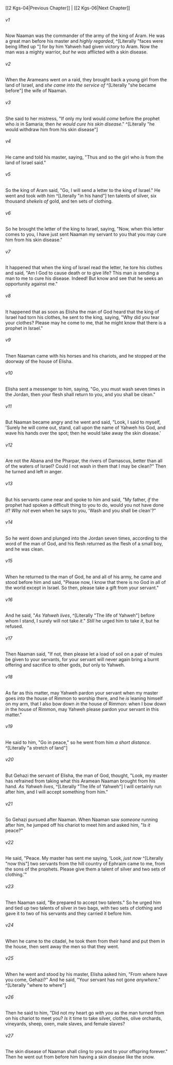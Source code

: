 ﻿---
aliases:
  - 2 Kings 5
---

[[2 Kgs-04|Previous Chapter]] | [[2 Kgs-06|Next Chapter]]

###### v1
Now Naaman was the commander of the army of the king of Aram. He was a great man before his master and _highly regarded_, ^[Literally "faces were being lifted up "] for by him Yahweh had given victory to Aram. Now the man was a mighty warrior, _but he was_ afflicted with a skin disease.

###### v2
When the Arameans went _on_ a raid, they brought back a young girl from the land of Israel, and _she came into the service of_ ^[Literally "she became before"] the wife of Naaman.

###### v3
She said to her mistress, "If only my lord would _come_ before the prophet who _is_ in Samaria; then _he would cure his skin disease_." ^[Literally "he would withdraw him from his skin disease"]

###### v4
He came and told his master, saying, "Thus and so the girl who _is_ from the land of Israel said."

###### v5
So the king of Aram said, "Go, I will send a letter to the king of Israel." He went and took _with him_ ^[Literally "in his hand"] ten talents of silver, six thousand _shekels of_ gold, and ten sets of clothing.

###### v6
So he brought the letter of the king to Israel, saying, "Now, when this letter comes to you, I have just sent Naaman my servant to you that you may cure him from his skin disease."

###### v7
It happened that when the king of Israel read the letter, he tore his clothes and said, "Am I God to cause death or to give life? This man _is_ sending a man to me to cure his disease. Indeed! But know and see that he seeks an opportunity against me."

###### v8
It happened that as soon as Elisha the man of God heard that the king of Israel had torn his clothes, he sent to the king, saying, "Why did you tear your clothes? Please may he come to me, that he might know that there is a prophet in Israel."

###### v9
Then Naaman came with his horses and his chariots, and he stopped _at_ the doorway of the house of Elisha.

###### v10
Elisha sent a messenger to him, saying, "Go, you must wash seven times in the Jordan, then your flesh shall return to you, and you shall be clean."

###### v11
But Naaman became angry and he went and said, "Look, I said to myself, 'Surely he will come out, stand, call upon the name of Yahweh his God, and wave his hands over the spot; then he would take away the skin disease.'

###### v12
Are not the Abana and the Pharpar, the rivers of Damascus, better than all of the waters of Israel? Could I not wash in them that I may be clean?" Then he turned and left in anger.

###### v13
But his servants came near and spoke to him and said, "My father, _if_ the prophet had spoken a difficult thing to you to do, would you not have done _it_? _Why not_ even when he says to you, 'Wash and you shall be clean'?"

###### v14
So he went down and plunged into the Jordan seven times, according to the word of the man of God, and his flesh returned as the flesh of a small boy, and he was clean.

###### v15
When he returned to the man of God, he and all of his army, he came and stood before him and said, "Please now, I know that there is no God in all of the world except in Israel. So then, please take a gift from your servant."

###### v16
And he said, "_As Yahweh lives_, ^[Literally "The life of Yahweh"] before whom I stand, I surely will not take _it_." _Still_ he urged him to take _it_, but he refused.

###### v17
Then Naaman said, "If not, then please let a load of soil on a pair of mules be given to your servants, for your servant will never again bring a burnt offering and sacrifice to other gods, _but_ only to Yahweh.

###### v18
As far as this matter, may Yahweh pardon your servant when my master goes _into_ the house of Rimmon to worship there, and he _is_ leaning himself on my arm, that I also bow down _in_ the house of Rimmon: when I bow down _in_ the house of Rimmon, may Yahweh please pardon your servant in this matter."

###### v19
He said to him, "Go in peace," so he went from him _a short distance_. ^[Literally "a stretch of land"]

###### v20
But Gehazi the servant of Elisha, the man of God, thought, "Look, my master has refrained from taking what this Aramean Naaman brought from his hand. _As Yahweh lives_, ^[Literally "The life of Yahweh"] I will certainly run after him, and I will accept something from him."

###### v21
So Gehazi pursued after Naaman. When Naaman saw _someone_ running after him, he jumped off his chariot to meet him and asked him, "_Is it_ peace?"

###### v22
He said, "Peace. My master has sent me saying, 'Look, _just now_ ^[Literally "now this"] two servants from the hill country of Ephraim came to me, from the sons of the prophets. Please give them a talent of silver and two sets of clothing.'"

###### v23
Then Naaman said, "Be prepared to accept two talents." So he urged him and tied up two talents of silver in two bags, with two sets of clothing and gave it to two of his servants and they carried it before him.

###### v24
When he came to the citadel, he took them from their hand and put them in the house, then sent away the men so that they went.

###### v25
When he went and stood by his master, Elisha asked him, "From where have you come, Gehazi?" And he said, "Your servant has not gone _anywhere_." ^[Literally "where to where"]

###### v26
Then he said to him, "Did not my heart go _with you_ as the man turned from on his chariot to meet you? _Is_ it time to take silver, clothes, olive orchards, vineyards, sheep, oxen, male slaves, and female slaves?

###### v27
The skin disease of Naaman shall cling to you and to your offspring forever." Then he went out from before him having a skin disease like the snow.